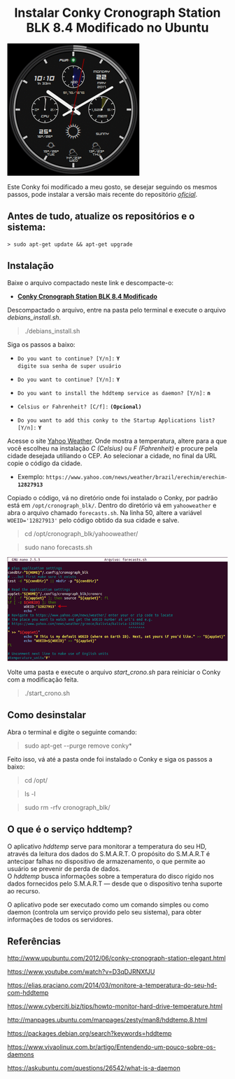 <h1 align="center">Instalar Conky Cronograph Station BLK 8.4 Modificado no Ubuntu</h1>

![](https://github.com/CristianAmbrosi/tutoriais/blob/master/images/conky-blk8.gif)

Este Conky foi modificado a meu gosto, se desejar seguindo os mesmos passos, pode instalar a versão mais recente do repositório [*oficial*](https://github.com/drxspace/cronoconky).

## Antes de tudo, atualize os repositórios e o sistema:

	> sudo apt-get update && apt-get upgrade

## Instalação

Baixe o arquivo compactado neste link e descompacte-o:

- [**Conky Cronograph Station BLK 8.4 Modificado**](/files/cronoconky-blk-8.0-modificado.tar.gz?raw=true)

Descompactado o arquivo, entre na pasta pelo terminal e execute o arquivo *debians_install.sh*.

> ./debians_install.sh

Siga os passos a baixo:

- `Do you want to continue? [Y/n]:` **`Y`**
</br>`digite sua senha de super usuário`

- `Do you want to continue? [Y/n]:` **`Y`**

- `Do you want to install the hddtemp service as daemon? [Y/n]:` **`n`**

- `Celsius or Fahrenheit? [C/f]:` **`(Opcional)`**

- `Do you want to add this conky to the Startup Applications list? [Y/n]:` **`Y`**

Acesse o site  [Yahoo Weather](https://www.yahoo.com/news/weather). Onde mostra a temperatura, altere para a que você escolheu na instalação *C (Celsius)* ou *F (Fahrenheit)* e procure pela cidade desejada utiliando o CEP. Ao selecionar a cidade, no final da URL copie o código da cidade.

- Exemplo: `https://www.yahoo.com/news/weather/brazil/erechim/erechim-`**`12827913`**

Copiado o código, vá no diretório onde foi instalado o Conky, por padrão está em `/opt/cronograph_blk/`. Dentro do diretório vá em `yahooweather` e abra o arquivo chamado `forecasts.sh`. Na linha 50, altere a variável `WOEID='12827913'` pelo código obtido da sua cidade e salve.

> cd /opt/cronograph_blk/yahooweather/

> sudo nano forecasts.sh

![](https://github.com/CristianAmbrosi/tutoriais/blob/master/images/conky-forecasts.png)

Volte uma pasta e execute o arquivo *start_crono.sh* para reiniciar o Conky com a modificação feita.

> ./start_crono.sh


## Como desinstalar

Abra o terminal e digite o seguinte comando:

> sudo apt-get --purge remove conky*

Feito isso, vá até a pasta onde foi instalado o Conky e siga os passos a baixo:

> cd /opt/

> ls -l

> sudo rm -rfv cronograph_blk/

## O que é o serviço hddtemp?

O aplicativo *hddtemp* serve para monitorar a temperatura do seu HD, através da leitura dos dados do S.M.A.R.T. O propósito do S.M.A.R.T é antecipar falhas no dispositivo de armazenamento, o que permite ao usuário se prevenir de perda de dados.</br>
O *hddtemp* busca informações sobre a temperatura do disco rígido nos dados fornecidos pelo S.M.A.R.T — desde que o dispositivo tenha suporte ao recurso.

O aplicativo pode ser executado como um comando simples ou como daemon (controla um serviço provido pelo seu sistema), para obter informações de todos os servidores.

## Referências

<http://www.upubuntu.com/2012/06/conky-cronograph-station-elegant.html>

<https://www.youtube.com/watch?v=D3qDJRNXfJU>

<https://elias.praciano.com/2014/03/monitore-a-temperatura-do-seu-hd-com-hddtemp>

<https://www.cyberciti.biz/tips/howto-monitor-hard-drive-temperature.html>

<http://manpages.ubuntu.com/manpages/zesty/man8/hddtemp.8.html>

<https://packages.debian.org/search?keywords=hddtemp>

<https://www.vivaolinux.com.br/artigo/Entendendo-um-pouco-sobre-os-daemons>

<https://askubuntu.com/questions/26542/what-is-a-daemon>
